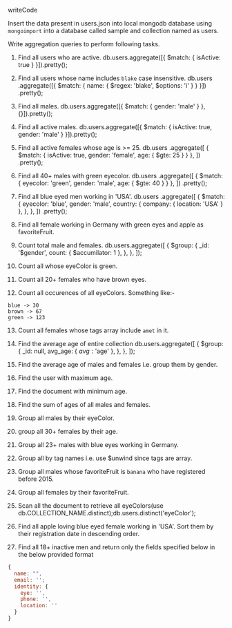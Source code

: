 writeCode

Insert the data present in users.json into local mongodb database using `mongoimport` into a database called sample and collection named as users.

Write aggregation queries to perform following tasks.

1. Find all users who are active.
db.users.aggregate([{ $match: { isActive: true } }]).pretty();

2. Find all users whose name includes `blake` case insensitive.
db.users
  .aggregate([{ $match: { name: { $regex: 'blake', $options: 'i' } } }])
  .pretty();

3. Find all males.
db.users.aggregate([{ $match: { gender: 'male' } }, {}]).pretty();

4. Find all active males.
db.users.aggregate([{ $match: { isActive: true, gender: 'male' } }]).pretty();

5. Find all active females whose age is >= 25.
db.users
  .aggregate([
    { 
      $match: { isActive: true, gender: 'female', age: { $gte: 25 } } },
  ])
  .pretty();

6. Find all 40+ males with green eyecolor.
db.users
  .aggregate([
    { 
      $match: {
         eyecolor: 'green',
          gender: 'male', 
          age: { $gte: 40 } 
              }
           },
  ])
  .pretty();

7. Find all blue eyed men working in 'USA'.
db.users
  .aggregate([
    {
      $match: {
        eyecolor: 'blue',
        gender: 'male',
        country: { company: { location: 'USA' } },
      },
    },
  ])
  .pretty();

8. Find all female working in Germany with green eyes and apple as favoriteFruit.

9. Count total male and females.
db.users.aggregate([
  {
    $group: {
      _id: '$gender',
      count: { $accumilator: 1 },
    },
  },
]);
10. Count all whose eyeColor is green.

11. Count all 20+ females who have brown eyes.

12. Count all occurences of all eyeColors.
    Something like:-

```
blue -> 30
brown -> 67
green -> 123
```

13. Count all females whose tags array include `amet` in it.

14. Find the average age of entire collection
db.users.aggregate([
  {
    $group: {
      _id: null,
      avg_age: { $avg: '$age' },
    },
  },
]);

15. Find the average age of males and females i.e. group them by gender.

16. Find the user with maximum age.

17. Find the document with minimum age.

18. Find the sum of ages of all males and females.

19. Group all males by their eyeColor.

20. group all 30+ females by their age.

21. Group all 23+ males with blue eyes working in Germany.

22. Group all by tag names i.e. use \$unwind since tags are array.

23. Group all males whose favoriteFruit is `banana` who have registered before 2015.

24. Group all females by their favoriteFruit.

25. Scan all the document to retrieve all eyeColors(use db.COLLECTION_NAME.distinct);db.users.distinct('eyeColor');

26. Find all apple loving blue eyed female working in 'USA'. Sort them by their registration date in descending order.

27. Find all 18+ inactive men and return only the fields specified below in the below provided format

```js
{
  name: "",
  email: '';
  identity: {
    eye: '',
    phone: '',
    location: ''
  }
}
```
